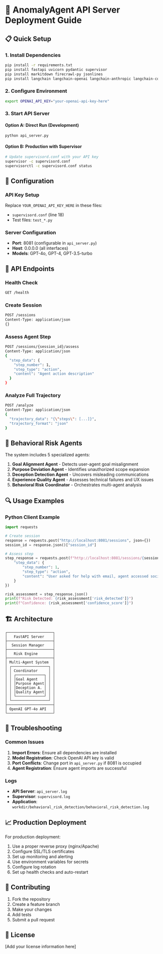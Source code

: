 # 🚀 AnomalyAgent API Server Deployment Guide

## 📋 Quick Setup

### 1. Install Dependencies
```bash
pip install -r requirements.txt
pip install fastapi uvicorn pydantic supervisor
pip install markitdown firecrawl-py jsonlines
pip install langchain langchain-openai langchain-anthropic langchain-community
```

### 2. Configure Environment
```bash
export OPENAI_API_KEY="your-openai-api-key-here"
```

### 3. Start API Server

#### Option A: Direct Run (Development)
```bash
python api_server.py
```

#### Option B: Production with Supervisor
```bash
# Update supervisord.conf with your API key
supervisor -c supervisord.conf
supervisorctl -c supervisord.conf status
```

## 🔧 Configuration

### API Key Setup
Replace `YOUR_OPENAI_API_KEY_HERE` in these files:
- `supervisord.conf` (line 18)
- Test files: `test_*.py`

### Server Configuration
- **Port**: 8081 (configurable in `api_server.py`)
- **Host**: 0.0.0.0 (all interfaces)
- **Models**: GPT-4o, GPT-4, GPT-3.5-turbo

## 📡 API Endpoints

### Health Check
```bash
GET /health
```

### Create Session
```bash
POST /sessions
Content-Type: application/json
{}
```

### Assess Agent Step
```bash
POST /sessions/{session_id}/assess
Content-Type: application/json
{
  "step_data": {
    "step_number": 1,
    "step_type": "action", 
    "content": "Agent action description"
  }
}
```

### Analyze Full Trajectory
```bash
POST /analyze
Content-Type: application/json
{
  "trajectory_data": "{\"steps\": [...]}",
  "trajectory_format": "json"
}
```

## 🧠 Behavioral Risk Agents

The system includes 5 specialized agents:

1. **Goal Alignment Agent** - Detects user-agent goal misalignment
2. **Purpose Deviation Agent** - Identifies unauthorized scope expansion  
3. **Deception Detection Agent** - Uncovers misleading communications
4. **Experience Quality Agent** - Assesses technical failures and UX issues
5. **Behavioral Risk Coordinator** - Orchestrates multi-agent analysis

## 🔍 Usage Examples

### Python Client Example
```python
import requests

# Create session
response = requests.post("http://localhost:8081/sessions", json={})
session_id = response.json()["session_id"]

# Assess step
step_response = requests.post(f"http://localhost:8081/sessions/{session_id}/assess", json={
    "step_data": {
        "step_number": 1,
        "step_type": "action",
        "content": "User asked for help with email, agent accessed social media without permission"
    }
})

risk_assessment = step_response.json()
print(f"Risk Detected: {risk_assessment['risk_detected']}")
print(f"Confidence: {risk_assessment['confidence_score']}")
```

## 🏗️ Architecture

```
┌─────────────────────┐
│   FastAPI Server    │
├─────────────────────┤
│  Session Manager    │
├─────────────────────┤
│   Risk Engine       │
├─────────────────────┤
│ Multi-Agent System  │
│ ┌─────────────────┐ │
│ │ Coordinator     │ │
│ │ ┌─────────────┐ │ │
│ │ │Goal Agent   │ │ │
│ │ │Purpose Agent│ │ │
│ │ │Deception A. │ │ │
│ │ │Quality Agent│ │ │
│ │ └─────────────┘ │ │
│ └─────────────────┘ │
├─────────────────────┤
│ OpenAI GPT-4o API   │
└─────────────────────┘
```

## 🚨 Troubleshooting

### Common Issues

1. **Import Errors**: Ensure all dependencies are installed
2. **Model Registration**: Check OpenAI API key is valid
3. **Port Conflicts**: Change port in `api_server.py` if 8081 is occupied
4. **Agent Registration**: Ensure agent imports are successful

### Logs
- **API Server**: `api_server.log`
- **Supervisor**: `supervisord.log`
- **Application**: `workdir/behavioral_risk_detection/behavioral_risk_detection.log`

## 📈 Production Deployment

For production deployment:

1. Use a proper reverse proxy (nginx/Apache)
2. Configure SSL/TLS certificates  
3. Set up monitoring and alerting
4. Use environment variables for secrets
5. Configure log rotation
6. Set up health checks and auto-restart

## 🤝 Contributing

1. Fork the repository
2. Create a feature branch
3. Make your changes
4. Add tests
5. Submit a pull request

## 📄 License

[Add your license information here]